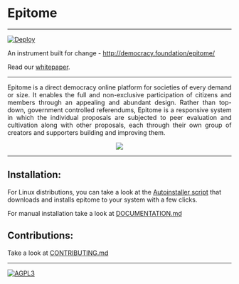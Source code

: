 # Epitome 
-----------------------------------

[![Deploy](https://www.herokucdn.com/deploy/button.png)](https://heroku.com/deploy?template=https://github.com/TheDemocracyFoundation/epitome/tree/development)

An instrument built for change - http://democracy.foundation/epitome/

Read our [whitepaper](https://github.com/TheDemocracyFoundation/whitepaper).

-----------------------------------
<p align="justify">Epitome is a direct democracy online platform for societies of every demand or size. It enables the full and non-exclusive participation of citizens and members through an appealing and abundant design. Rather than top-down, government controlled referendums, Epitome is a responsive system in which the individual proposals are subjected to peer evaluation and cultivation along with other proposals, each through their own group of creators and supporters building and improving them.
</p>

<p align="center">
  <img src="http://i.imgur.com/Q2AXPFE.gif">
</p>

-----------------------------------

Installation:
-----------------------------------
For Linux distributions, you can take a look at the [Autoinstaller script](AutoInstaller/) that downloads and installs epitome to your system with a few clicks.

For manual installation take a look at [DOCUMENTATION.md](DOCUMENTATION.md)

Contributions:
-----------------------------------

Take a look at [CONTRIBUTING.md](CONTRIBUTING.md)

-----------------------------------

[![AGPL3](https://www.gnu.org/graphics/agplv3-155x51.png)](LICENSE.txt)
